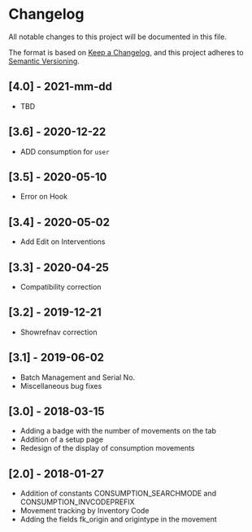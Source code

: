 # Changelog
All notable changes to this project will be documented in this file.

The format is based on [Keep a Changelog](https://keepachangelog.com/en/1.0.0/),
and this project adheres to [Semantic Versioning](https://semver.org/spec/v2.0.0.html).

## [4.0] - 2021-mm-dd
- TBD

## [3.6] - 2020-12-22
- ADD consumption for `user`

## [3.5] - 2020-05-10
- Error on Hook

## [3.4] - 2020-05-02
- Add Edit on Interventions

## [3.3] - 2020-04-25
- Compatibility correction

## [3.2] - 2019-12-21
- Showrefnav correction

## [3.1] - 2019-06-02
- Batch Management and Serial No.
- Miscellaneous bug fixes

## [3.0] - 2018-03-15
- Adding a badge with the number of movements on the tab
- Addition of a setup page
- Redesign of the display of consumption movements

## [2.0] - 2018-01-27
- Addition of constants CONSUMPTION_SEARCHMODE and CONSUMPTION_INVCODEPREFIX
- Movement tracking by Inventory Code
- Adding the fields fk_origin and origintype in the movement
